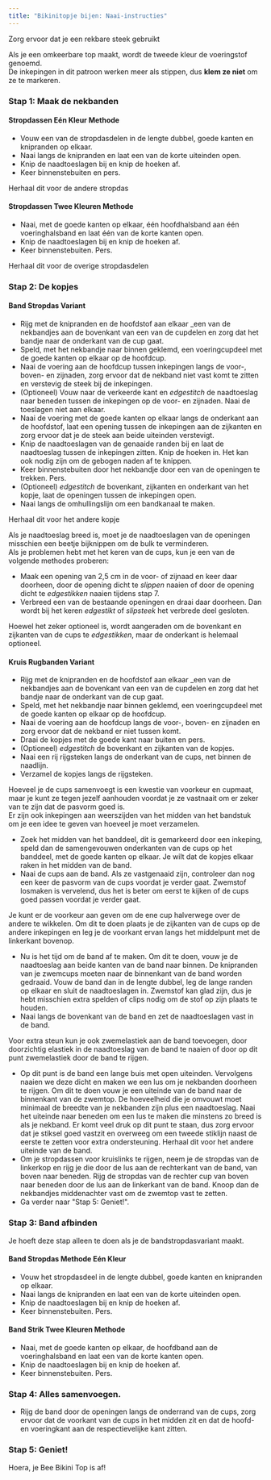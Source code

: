 ```yaml
---
title: "Bikinitopje bijen: Naai-instructies"
---
```


<Warning>
Zorg ervoor dat je een rekbare steek gebruikt
</Warning>

<Note>

Als je een omkeerbare top maakt, wordt de tweede kleur de voeringstof genoemd.  
De inkepingen in dit patroon werken meer als stippen, dus **klem ze niet** om ze te markeren.

</Note>

### Stap 1: Maak de nekbanden

#### Stropdassen Eén Kleur Methode

- Vouw een van de stropdasdelen in de lengte dubbel, goede kanten en knipranden op elkaar.
- Naai langs de knipranden en laat een van de korte uiteinden open.
- Knip de naadtoeslagen bij en knip de hoeken af.
- Keer binnenstebuiten en pers.

<Note>Herhaal dit voor de andere stropdas</Note>

#### Stropdassen Twee Kleuren Methode

- Naai, met de goede kanten op elkaar, één hoofdhalsband aan één voeringhalsband en laat één van de korte kanten open.
- Knip de naadtoeslagen bij en knip de hoeken af.
- Keer binnenstebuiten. Pers.

<Note>Herhaal dit voor de overige stropdasdelen</Note>

### Stap 2: De kopjes

#### Band Stropdas Variant

- Rijg met de knipranden en de hoofdstof aan elkaar _een van de nekbandjes aan de bovenkant van een van de cupdelen en zorg dat het bandje naar de onderkant van de cup gaat.
- Speld, met het nekbandje naar binnen geklemd, een voeringcupdeel met de goede kanten op elkaar op de hoofdcup.
- Naai de voering aan de hoofdcup tussen inkepingen langs de voor-, boven- en zijnaden, zorg ervoor dat de nekband niet vast komt te zitten en verstevig de steek bij de inkepingen.
- (Optioneel) Vouw naar de verkeerde kant en _edgestitch_ de naadtoeslag naar beneden tussen de inkepingen op de voor- en zijnaden. Naai de toeslagen niet aan elkaar.
- Naai de voering met de goede kanten op elkaar langs de onderkant aan de hoofdstof, laat een opening tussen de inkepingen aan de zijkanten en zorg ervoor dat je de steek aan beide uiteinden verstevigt.
- Knip de naadtoeslagen van de genaaide randen bij en laat de naadtoeslag tussen de inkepingen zitten. Knip de hoeken in. Het kan ook nodig zijn om de gebogen naden af te knippen.
- Keer binnenstebuiten door het nekbandje door een van de openingen te trekken. Pers.
- (Optioneel) _edgestitch_ de bovenkant, zijkanten en onderkant van het kopje, laat de openingen tussen de inkepingen open.
- Naai langs de omhullingslijn om een bandkanaal te maken.

<Note>Herhaal dit voor het andere kopje</Note>

<Tip>

Als je naadtoeslag breed is, moet je de naadtoeslagen van de openingen misschien een beetje bijknippen om de bulk te verminderen.  
Als je problemen hebt met het keren van de cups, kun je een van de volgende methodes proberen:

- Maak een opening van 2,5 cm in de voor- of zijnaad en keer daar doorheen, door de opening dicht te _slippen_ naaien of door de opening dicht te _edgestikken_ naaien tijdens stap 7.
- Verbreed een van de bestaande openingen en draai daar doorheen. Dan wordt bij het keren _edgestikt_ of _slipsteek_ het verbrede deel gesloten.

</Tip>
<Note>

Hoewel het zeker optioneel is, wordt aangeraden om de bovenkant en zijkanten van de cups te _edgestikken_, maar de onderkant is helemaal optioneel.

</Note>

#### Kruis Rugbanden Variant

- Rijg met de knipranden en de hoofdstof aan elkaar _een van de nekbandjes aan de bovenkant van een van de cupdelen en zorg dat het bandje naar de onderkant van de cup gaat.
- Speld, met het nekbandje naar binnen geklemd, een voeringcupdeel met de goede kanten op elkaar op de hoofdcup.
- Naai de voering aan de hoofdcup langs de voor-, boven- en zijnaden en zorg ervoor dat de nekband er niet tussen komt.
- Draai de kopjes met de goede kant naar buiten en pers.
- (Optioneel) _edgestitch_ de bovenkant en zijkanten van de kopjes.
- Naai een rij rijgsteken langs de onderkant van de cups, net binnen de naadlijn.
- Verzamel de kopjes langs de rijgsteken.

<Tip>

Hoeveel je de cups samenvoegt is een kwestie van voorkeur en cupmaat, maar je kunt ze tegen jezelf aanhouden voordat je ze vastnaait om er zeker van te zijn dat de pasvorm goed is.  
Er zijn ook inkepingen aan weerszijden van het midden van het bandstuk om je een idee te geven van hoeveel je moet verzamelen.

</Tip>

- Zoek het midden van het banddeel, dit is gemarkeerd door een inkeping, speld dan de samengevouwen onderkanten van de cups op het banddeel, met de goede kanten op elkaar. Je wilt dat de kopjes elkaar raken in het midden van de band.
- Naai de cups aan de band. Als ze vastgenaaid zijn, controleer dan nog een keer de pasvorm van de cups voordat je verder gaat. Zwemstof losmaken is vervelend, dus het is beter om eerst te kijken of de cups goed passen voordat je verder gaat.

<Note>

Je kunt er de voorkeur aan geven om de ene cup halverwege over de andere te wikkelen. Om dit te doen plaats je de zijkanten van de cups op de andere inkepingen en leg je de voorkant ervan langs het middelpunt met de linkerkant bovenop.

</Note>

- Nu is het tijd om de band af te maken. Om dit te doen, vouw je de naadtoeslag aan beide kanten van de band naar binnen. De knipranden van je zwemcups moeten naar de binnenkant van de band worden gedraaid. Vouw de band dan in de lengte dubbel, leg de lange randen op elkaar en sluit de naadtoeslagen in. Zwemstof kan glad zijn, dus je hebt misschien extra spelden of clips nodig om de stof op zijn plaats te houden.
- Naai langs de bovenkant van de band en zet de naadtoeslagen vast in de band.

<Tip>

Voor extra steun kun je ook zwemelastiek aan de band toevoegen, door doorzichtig elastiek in de naadtoeslag van de band te naaien of door op dit punt zwemelastiek door de band te rijgen.

</Tip>

- Op dit punt is de band een lange buis met open uiteinden. Vervolgens naaien we deze dicht en maken we een lus om je nekbanden doorheen te rijgen. Om dit te doen vouw je een uiteinde van de band naar de binnenkant van de zwemtop. De hoeveelheid die je omvouwt moet minimaal de breedte van je nekbanden zijn plus een naadtoeslag. Naai het uiteinde naar beneden om een lus te maken die minstens zo breed is als je nekband. Er komt veel druk op dit punt te staan, dus zorg ervoor dat je stiksel goed vastzit en overweeg om een tweede stiklijn naast de eerste te zetten voor extra ondersteuning. Herhaal dit voor het andere uiteinde van de band.
- Om je stropdassen voor kruislinks te rijgen, neem je de stropdas van de linkerkop en rijg je die door de lus aan de rechterkant van de band, van boven naar beneden. Rijg de stropdas van de rechter cup van boven naar beneden door de lus aan de linkerkant van de band. Knoop dan de nekbandjes middenachter vast om de zwemtop vast te zetten.
- Ga verder naar "Stap 5: Geniet!".

### Stap 3: Band afbinden

Je hoeft deze stap alleen te doen als je de bandstropdasvariant maakt.

#### Band Stropdas Methode Eén Kleur

- Vouw het stropdasdeel in de lengte dubbel, goede kanten en knipranden op elkaar.
- Naai langs de knipranden en laat een van de korte uiteinden open.
- Knip de naadtoeslagen bij en knip de hoeken af.
- Keer binnenstebuiten. Pers.

#### Band Strik Twee Kleuren Methode

- Naai, met de goede kanten op elkaar, de hoofdband aan de voeringhalsband en laat een van de korte kanten open.
- Knip de naadtoeslagen bij en knip de hoeken af.
- Keer binnenstebuiten. Pers.

### Stap 4: Alles samenvoegen.

- Rijg de band door de openingen langs de onderrand van de cups, zorg ervoor dat de voorkant van de cups in het midden zit en dat de hoofd- en voeringkant aan de respectievelijke kant zitten.

### Stap 5: Geniet!

Hoera, je Bee Bikini Top is af!
